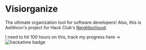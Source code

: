 # Visiorganize
The ultimate organization tool for software developers! Also, this is Aelithron's project for Hack Club's [Neighborhood](https://neighborhood.hackclub.com).

I need to hit 100 hours on this, track my progress here ->
![hackatime badge](https://hackatime-badge.hackclub.com/U08RJ1PEM7X/visiorganize)
